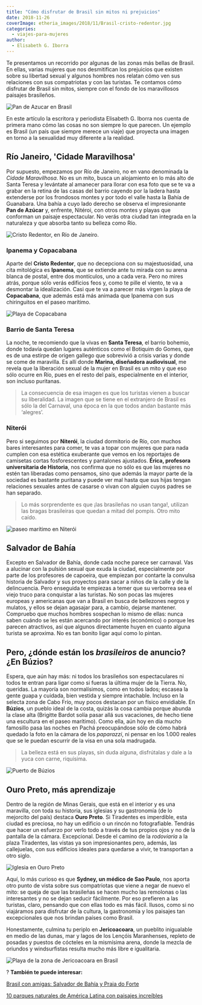 ```yaml
---
title: "Cómo disfrutar de Brasil sin mitos ni prejuicios"
date: 2018-11-26
coverImage: etheria_images/2018/11/Brasil-cristo-redentor.jpg
categories: 
  - viajes-para-mujeres
author: 
  - Elisabeth G. Iborra
---
```


Te presentamos un recorrido por algunas de las zonas más bellas de Brasil. En ellas, 
varias mujeres que nos desmitifican los prejuicios que existen sobre su libertad sexual 
y algunos hombres nos relatan cómo ven sus relaciones con sus compatriotas y con las 
turistas. Te contamos cómo disfrutar de Brasil sin mitos, siempre con el fondo de los 
maravillosos paisajes brasileños. 

![Pan de Azucar en Brasil](etheria_images/2018/11/Brasil-rio-de-janeiro-1024x683.jpg "Teleférico de Pan de Azúcar (Río de Janeiro).")

En este artículo la escritora y periodista Elisabeth G. Iborra nos cuenta de primera 
mano cómo las cosas no son siempre lo que parecen. Un ejemplo es Brasil (un país que 
siempre merece un viaje) que proyecta una imagen en torno a la sexualidad muy diferente 
a la realidad. 

## Río Janeiro, 'Cidade Maravilhosa'

Por supuesto, empezamos por Río de Janeiro, no en vano denominada la _Cidade 
Maravilhosa_. No es un mito, busca un alojamiento en lo más alto de Santa Teresa y 
levántate al amanecer para llorar con esa foto que se te va a grabar en la retina de las 
casas del barrio cayendo por la ladera hasta extenderse por los frondosos montes y por 
todo el valle hasta la Bahía de Guanabara. Una bahía a cuyo lado derecho se observa el 
impresionante **Pan de Azúcar** y, enfrente, Nitéroi, con otros montes y playas que 
conforman un paisaje espectacular. No verás otra ciudad tan integrada en la naturaleza y 
que absorba tanto su belleza como Río. 

![Cristo Redentor, en Río de Janeiro.](etheria_images/2018/11/Brasil-cristo-redentor-1024x683.jpg "Cristo Redentor, en Río de Janeiro.")

### Ipanema y Copacabana

Aparte del **Cristo Redentor**, que no decepciona con su majestuosidad, una cita 
mitológica es **Ipanema**, que se extiende ante tu mirada con su arena blanca de postal, 
entre dos montículos, uno a cada vera. Pero no mires atrás, porque sólo verás edificios 
feos y, como te pille el viento, te va a desmontar la idealización. Casi que te va a 
parecer más virgen la playa de **Copacabana**, que además está más animada que Ipanema 
con sus chiringuitos en el paseo marítimo. 

![Playa de Copacabana](etheria_images/2018/11/Brasil-copacabana-1024x683.jpg "Playa de Copacabana.")

### Barrio de Santa Teresa

La noche, te recomiendo que la vivas en **Santa Teresa**, el barrio bohemio, donde 
todavía quedan lugares auténticos como el Botiquim do Gomes, que es de una estirpe de 
origen gallego que sobrevivió a crisis varias y donde se come de maravilla. Es allí 
donde **Marina, diseñadora audiovisual**, me revela que la liberación sexual de la mujer 
en Brasil es un mito y que eso sólo ocurre en Río, pues en el resto del país, 
especialmente en el interior, son incluso puritanas. 

> La consecuencia de esa imagen es que los turistas vienen a buscar su liberalidad. La 
> imagen que se tiene en el extranjero de Brasil es sólo la del Carnaval, una época en la 
> que todos andan bastante más ‘alegres’. 

### Niterói

Pero si seguimos por **Niterói**, la ciudad dormitorio de Río, con muchos bares 
interesantes para comer, te vas a topar con mujeres que para nada cumplen con esa 
estética exuberante que vemos en los reportajes de camisetas cortas fosforescentes y 
pantalones ajustados. **Érica, profesora universitaria de Historia**, nos confirma que 
no sólo es que las mujeres no estén tan liberadas como pensamos, sino que además la 
mayor parte de la sociedad es bastante puritana y puede ver mal hasta que sus hijas 
tengan relaciones sexuales antes de casarse o vivan con alguien cuyos padres se han 
separado. 

> Lo más sorprendente es que ¡las brasileñas no usan tanga!, utilizan las bragas 
> brasileiras que quedan a mitad del pompis. Otro mito caído. 

![paseo marítimo en Niterói](etheria_images/2018/11/Brasil-Niteroi-1024x576.jpg "Niterói, ciudad dormitorio cerca de Río de Janeiro.")

## Salvador de Bahía

Excepto en Salvador de Bahía, donde cada noche parece ser carnaval. Vas a alucinar con 
la pulsión sexual que exuda la ciudad, especialmente por parte de los profesores de 
capoeira, que empiezan por contarte la convulsa historia de Salvador y sus proyectos 
para sacar a niños de la calle y de la delincuencia. Pero enseguida te empiezas a temer 
que su verborrea sea el viejo truco para conquistar a las turistas. No son pocas las 
mujeres europeas y americanas que van a Brasil en busca de bellezones negros y mulatos, 
y ellos se dejan agasajar para, a cambio, dejarse mantener. Compruebo que muchos hombres 
sospechan lo mismo de ellas: nunca saben cuándo se les están acercando por interés 
(económico) o porque les parecen atractivos, así que algunos directamente huyen en 
cuanto alguna turista se aproxima. No es tan bonito ligar aquí como lo pintan. 

## Pero, ¿dónde están los _brasileiros_ de anuncio? ¿En Búzios?

Espera, que aún hay más: ni todos los brasileños son espectaculares ni todos te entran 
para ligar como si fueras la última mujer de la Tierra. No, queridas. La mayoría son 
normalísimos, como en todos lados; escasea la gente guapa y cuidada, bien vestida y 
siempre intachable. Incluso en la selecta zona de Cabo Frío, muy pocos destacan por un 
físico envidiable. En **Búzios**, un pueblo ideal de la costa, quizás la cosa cambia 
porque abunda la clase alta (Brigitte Bardot solía pasar allá sus vacaciones, de hecho 
tiene una escultura en el paseo marítimo). Como ella, aún hoy en día mucho famosillo 
pasa las noches en Pachá preocupándose sólo de cómo habrá quedado la foto en la cámara 
de los _paparazzi_, ni pensar en los 1.000 reales que se le puedan escurrir de la visa 
en una sola madrugada. 

> La belleza está en sus playas, sin duda alguna, disfrútalas y dale a la yuca con carne, 
> riquísima. 

![Puerto de Búzios](etheria_images/2018/11/Brasil-Buzios-1024x418.jpg "Imagen de Búzios.")

## Ouro Preto, más aprendizaje

Dentro de la región de Minas Gerais, que está en el interior y es una maravilla, con 
toda su historia, sus iglesias y su gastronomía (de lo mejorcito del país) destaca 
**Ouro Preto**. Si Tiradentes es imperdible, esta ciudad es preciosa, no hay un edificio 
o un rincón no fotografiable. Tendrás que hacer un esfuerzo por verlo todo a través de 
tus propios ojos y no de la pantalla de la cámara. Excepcional. Desde el camino de la 
_rodoviaria_ a la plaza Tiradentes, las vistas ya son impresionantes pero, además, las 
callejuelas, con sus edificios ideales para quedarse a vivir, te transportan a otro 
siglo. 

![Iglesia en Ouro Preto](etheria_images/2018/11/Brasil-Ouro-Preto-1024x683.jpg "Ouro Preto, una de las ciudades más bonitas de Brasil.")

Aquí, lo más curioso es que **Sydney, un médico de Sao Paulo**, nos aporta otro punto de 
vista sobre sus compatriotas que viene a negar de nuevo el mito: se queja de que las 
brasileñas se hacen mucho las remolonas o las interesantes y no se dejan seducir 
fácilmente. Por eso prefieren a las turistas, claro, pensando que con ellas todo es más 
fácil. Ilusos, como si no viajáramos para disfrutar de la cultura, la gastronomía y los 
paisajes tan excepcionales que nos brindan países como Brasil. 

Honestamente, culmina tu periplo en **Jericoacoara**, un pueblito inigualable en medio 
de las dunas, mar y lagos de los Lençóis Maranhenses, repleto de posadas y puestos de 
cócteles en la mismísima arena, donde la mezcla de oriundos y windsurfistas resulta 
mucho más libre e igualitaria. 

![Playa de la zona de Jericoacoara en Brasil](etheria_images/2018/11/Brasil-Jericoacoara-1024x566.jpg "Playa de la zona de Jericoacoara.")

? **También te puede interesar:** 

[Brasil con amigas: Salvador de Bahía y Praia do 
Forte](https://etheriamagazine.com/2018/08/22/viaje-brasil-salvador-de-bahia-y-praia-do-forte/) 

[10 parques naturales de América Latina con paisajes 
increíbles](https://etheriamagazine.com/2021/10/21/parques-naturales-de-america-latina/)

